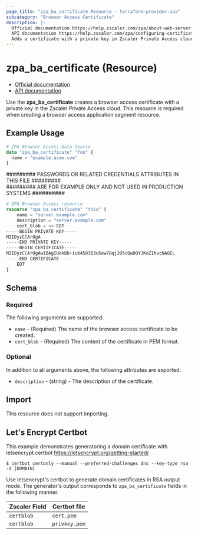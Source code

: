```yaml
---
page_title: "zpa_ba_certificate Resource - terraform-provider-zpa"
subcategory: "Browser Access Certificate"
description: |-
  Official documentation https://help.zscaler.com/zpa/about-web-server-certificates
  API documentation https://help.zscaler.com/zpa/configuring-certificates-using-api
  Adds a certificate with a private key in Zscaler Private Access cloud.
---
```


# zpa_ba_certificate (Resource)

* [Official documentation](https://help.zscaler.com/zpa/about-web-server-certificates)
* [API documentation](https://help.zscaler.com/zpa/configuring-certificates-using-api)

Use the **zpa_ba_certificate** creates a browser access certificate with a private key in the Zscaler Private Access cloud. This resource is required when creating a browser access application segment resource.

## Example Usage

```terraform
# ZPA Browser Access Data Source
data "zpa_ba_certificate" "foo" {
  name = "example.acme.com"
}
```

######### PASSWORDS OR RELATED CREDENTIALS ATTRIBUTES IN THIS FILE #########  
######### ARE FOR EXAMPLE ONLY AND NOT USED IN PRODUCTION SYSTEMS ##########
```terraform
# ZPA Browser Access resource
resource "zpa_ba_certificate" "this" {
    name = "server.example.com"
    description = "server.example.com"
    cert_blob = <<-EOT
-----BEGIN PRIVATE KEY-----
MIIDyzCCArOgA
-----END PRIVATE KEY-----
-----BEGIN CERTIFICATE-----
MIIDyzCCArOgAwIBAgIUekBD+iu64583B3u5ew7Bqj2O5cQwDQYJKoZIhvcNAQEL
-----END CERTIFICATE-----
    EOT
}
```

## Schema

### Required

The following arguments are supported:

- `name` - (Required) The name of the browser access certificate to be created.
- `cert_blob` - (Required) The content of the certificate in PEM format.

### Optional

In addition to all arguments above, the following attributes are exported:

- `description` - (string) - The description of the certificate.

## Import

This resource does not support importing.

## Let's Encrypt Certbot

This example demonstrates generatoring a domain certificate with letsencrypt
certbot https://letsencrypt.org/getting-started/

```
$ certbot certonly --manual --preferred-challenges dns --key-type rsa -d [DOMAIN]
```

Use letsencrypt's certbot to generate domain certificates in RSA output mode.
The generator's output corresponds to `zpa_ba_certificate` fields in the
following manner.

Zscaler Field          | Certbot file
--------------------|--------------
`certblob`          | `cert.pem`
`certblob`          | `privkey.pem`